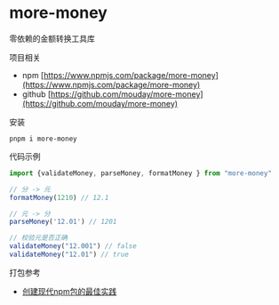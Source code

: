 # more-money

零依赖的金额转换工具库

项目相关
- npm [https://www.npmjs.com/package/more-money](https://www.npmjs.com/package/more-money)
- github [https://github.com/mouday/more-money](https://github.com/mouday/more-money)

安装

```
pnpm i more-money
```

代码示例

```js
import {validateMoney, parseMoney, formatMoney } from "more-money"

// 分 -> 元
formatMoney(1210) // 12.1

// 元 -> 分
parseMoney('12.01') // 1201

// 校验元是否正确
validateMoney("12.001") // false
validateMoney("12.01") // true
```

打包参考

- [创建现代npm包的最佳实践](https://mp.weixin.qq.com/s/3YQl0o0GrnqL5tv1SHu3og)